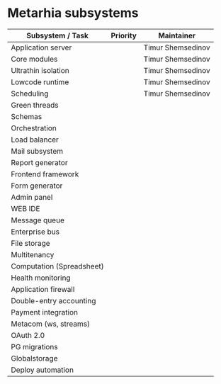 # Metarhia subsystems

| Subsystem / Task          | Priority    | Maintainer           |
| ------------------------- | ----------- | -------------------- |
| Application server        |             | Timur Shemsedinov    |
| Core modules              |             | Timur Shemsedinov    |
| Ultrathin isolation       |             | Timur Shemsedinov    |
| Lowcode runtime           |             | Timur Shemsedinov    |
| Scheduling                |             | Timur Shemsedinov    |
| Green threads             |             |                      |
| Schemas                   |             |                      |
| Orchestration             |             |                      |
| Load balancer             |             |                      |
| Mail subsystem            |             |                      |
| Report generator          |             |                      |
| Frontend framework        |             |                      |
| Form generator            |             |                      |
| Admin  panel              |             |                      |
| WEB IDE                   |             |                      |
| Message queue             |             |                      |
| Enterprise bus            |             |                      |
| File storage              |             |                      |
| Multitenancy              |             |                      |
| Computation (Spreadsheet) |             |                      |
| Health monitoring         |             |                      |
| Application firewall      |             |                      |
| Double-entry accounting   |             |                      |
| Payment integration       |             |                      |
| Metacom (ws, streams)     |             |                      |
| OAuth 2.0                 |             |                      |
| PG migrations             |             |                      |
| Globalstorage             |             |                      |
| Deploy automation         |             |                      |
